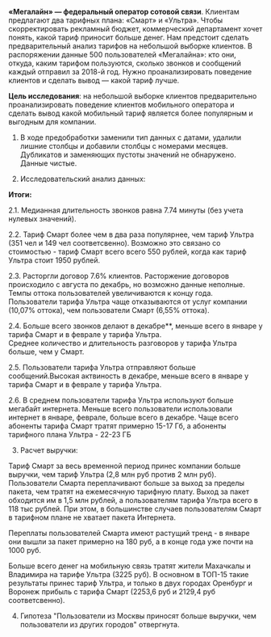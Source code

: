 **«Мегалайн» — федеральный оператор сотовой связи**. Клиентам предлагают два тарифных плана: «Смарт» и «Ультра». Чтобы скорректировать рекламный бюджет, коммерческий департамент хочет понять, какой тариф приносит больше денег. Нам предстоит сделать предварительный анализ тарифов на небольшой выборке клиентов. В распоряжении данные 500 пользователей «Мегалайна»: кто они, откуда, каким тарифом пользуются, сколько звонков и сообщений каждый отправил за 2018-й год. Нужно проанализировать поведение клиентов и сделать вывод — какой тариф лучше.

**Цель исследования**: на небольшой выборке клиентов предварительно проанализировать поведение клиентов мобильного оператора и сделать вывод какой мобильный тариф является более популярным и выгодным для компании.

1) В ходе предобработки заменили тип данных с датами, удалили лишние столбцы и добавили столбцы с номерами месяцев. Дубликатов и заменяющих пустоты значений не обнаружено. Данные чистые.

2) Исследовательский анализ данных:

**Итоги:**

2.1. Медианная длительность звонков равна 7.74 минуты (без учета нулевых значений).

2.2. Тариф Смарт более чем в два раза популярнее, чем тариф Ультра (351 чел и 149 чел соответсвенно). Возможно  это связано со стоимостью - тариф Смарт всего всего 550 рублей, когда как тариф Ультра стоит 1950 рублей.

2.3. Расторгли договор 7.6% клиентов. Расторжение договоров происходило с августа по декабрь, но возможно данные неполные. Темпы оттока пользователей увеличиваются к концу года. Пользователи тарифа Ультра чаще отказываются от услуг компании (10,07% оттока), чем пользователи Смарт (6,55% оттока).

2.4. Больше всего звонков делают в декабре**, меньше всего в январе у тарифа Смарт и в феврале у тарифа Ультра.  
Среднее количество и длительность разговоров у тарифа Ультра больше, чем у Смарт. 

2.5. Пользователи тарифа Ультра отправляют больше сообщений.Высокая актвиность в декабре, меньше всего в январе у тарифа Смарт и в феврале у тарифа Ультра. 

2.6. В среднем пользователи тарифа Ультра используют больше мегабайт интернета. Меньше всего пользователи использовали интернет в январе, феврале, больше всего в декабре. Чаще всего абоненты тарифа Смарт тратят примерно 15-17 Гб, а абоненты тарифного плана Ультра - 22-23 ГБ

3) Расчет выручки:

Тариф Смарт за весь временной период принес компании больше выручки, чем тариф Ультра (2,8 млн руб против 2 млн руб). Пользователи Смарта переплачивают больше за выход за пределы пакета, чем тратят на ежемесячную тарифную плату. Выход за пакет обходится им в 1,5 млн рублей, а пользователям тарифа Ультра всего в 118 тыс рублей. При этом, в большинстве случаев пользователям Смарт в тарифном плане не хватает пакета Интернета.

Переплаты пользователей Смарта имеют растущий тренд - в январе они вышли за пакет примерно на 180 руб, а в конце года уже почти на 1000 руб.

Больше всего денег на мобильную связь тратят жители Махачкалы и Владимира на тарифе Ультра (3225 руб). В основном в ТОП-15 такие результаты принес тариф Ультра, и только в двух городах Оренбург и Воронеж прибыль с тарифа Смарт (2253,6 руб и 2129,4 руб соответсвенно).

4) Гипотеза "Пользователи из Москвы приносят больше выручки, чем пользователи из других городов" отвергнута.
